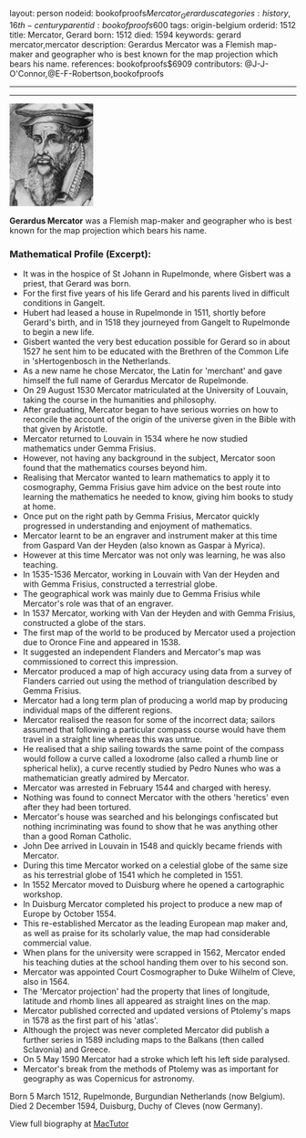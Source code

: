 layout: person
nodeid: bookofproofs$Mercator_Gerardus
categories: history,16th-century
parentid: bookofproofs$600
tags: origin-belgium
orderid: 1512
title: Mercator, Gerard
born: 1512
died: 1594
keywords: gerard mercator,mercator
description: Gerardus Mercator was a Flemish map-maker and geographer who is best known for the map projection which bears his name.
references: bookofproofs$6909
contributors: @J-J-O'Connor,@E-F-Robertson,bookofproofs

---



---

![Mercator_Gerardus.jpg](https://github.com/bookofproofs/bookofproofs.github.io/blob/main/_sources/_assets/images/portraits/Mercator_Gerardus.jpg?raw=true)

**Gerardus Mercator** was a Flemish map-maker and geographer who is best known for the map projection which bears his name.

### Mathematical Profile (Excerpt):
* It was in the hospice of St Johann in Rupelmonde, where Gisbert was a priest, that Gerard was born.
* For the first five years of his life Gerard and his parents lived in difficult conditions in Gangelt.
* Hubert had leased a house in Rupelmonde in 1511, shortly before Gerard's birth, and in 1518 they journeyed from Gangelt to Rupelmonde to begin a new life.
* Gisbert wanted the very best education possible for Gerard so in about 1527 he sent him to be educated with the Brethren of the Common Life in 'sHertogenbosch in the Netherlands.
* As a new name he chose Mercator, the Latin for 'merchant' and gave himself the full name of Gerardus Mercator de Rupelmonde.
* On 29 August 1530 Mercator matriculated at the University of Louvain, taking the course in the humanities and philosophy.
* After graduating, Mercator began to have serious worries on how to reconcile the account of the origin of the universe given in the Bible with that given by Aristotle.
* Mercator returned to Louvain in 1534 where he now studied mathematics under Gemma Frisius.
* However, not having any background in the subject, Mercator soon found that the mathematics courses beyond him.
* Realising that Mercator wanted to learn mathematics to apply it to cosmography, Gemma Frisius gave him advice on the best route into learning the mathematics he needed to know, giving him books to study at home.
* Once put on the right path by Gemma Frisius, Mercator quickly progressed in understanding and enjoyment of mathematics.
* Mercator learnt to be an engraver and instrument maker at this time from Gaspard Van der Heyden (also known as Gaspar à Myrica).
* However at this time Mercator was not only was learning, he was also teaching.
* In 1535-1536 Mercator, working in Louvain with Van der Heyden and with Gemma Frisius, constructed a terrestrial globe.
* The geographical work was mainly due to Gemma Frisius while Mercator's role was that of an engraver.
* In 1537 Mercator, working with Van der Heyden and with Gemma Frisius, constructed a globe of the stars.
* The first map of the world to be produced by Mercator used a projection due to Oronce Fine and appeared in 1538.
* It suggested an independent Flanders and Mercator's map was commissioned to correct this impression.
* Mercator produced a map of high accuracy using data from a survey of Flanders carried out using the method of triangulation described by Gemma Frisius.
* Mercator had a long term plan of producing a world map by producing individual maps of the different regions.
* Mercator realised the reason for some of the incorrect data; sailors assumed that following a particular compass course would have them travel in a straight line whereas this was untrue.
* He realised that a ship sailing towards the same point of the compass would follow a curve called a loxodrome (also called a rhumb line or spherical helix), a curve recently studied by Pedro Nunes who was a mathematician greatly admired by Mercator.
* Mercator was arrested in February 1544 and charged with heresy.
* Nothing was found to connect Mercator with the others 'heretics' even after they had been tortured.
* Mercator's house was searched and his belongings confiscated but nothing incriminating was found to show that he was anything other than a good Roman Catholic.
* John Dee arrived in Louvain in 1548 and quickly became friends with Mercator.
* During this time Mercator worked on a celestial globe of the same size as his terrestrial globe of 1541 which he completed in 1551.
* In 1552 Mercator moved to Duisburg where he opened a cartographic workshop.
* In Duisburg Mercator completed his project to produce a new map of Europe by October 1554.
* This re-established Mercator as the leading European map maker and, as well as praise for its scholarly value, the map had considerable commercial value.
* When plans for the university were scrapped in 1562, Mercator ended his teaching duties at the school handing them over to his second son.
* Mercator was appointed Court Cosmographer to Duke Wilhelm of Cleve, also in 1564.
* The 'Mercator projection' had the property that lines of longitude, latitude and rhomb lines all appeared as straight lines on the map.
* Mercator published corrected and updated versions of Ptolemy's maps in 1578 as the first part of his 'atlas'.
* Although the project was never completed Mercator did publish a further series in 1589 including maps to the Balkans (then called Sclavonia) and Greece.
* On 5 May 1590 Mercator had a stroke which left his left side paralysed.
* Mercator's break from the methods of Ptolemy was as important for geography as was Copernicus for astronomy.

Born 5 March 1512, Rupelmonde, Burgundian Netherlands (now Belgium). Died 2 December 1594, Duisburg, Duchy of Cleves (now Germany).

View full biography at [MacTutor](https://mathshistory.st-andrews.ac.uk/Biographies/Mercator_Gerardus/)
